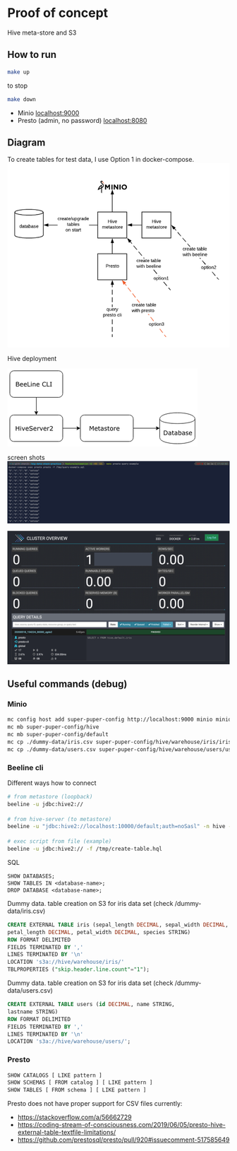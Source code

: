 # Proof of concept 
Hive meta-store and S3

## How to run 
```bash
make up
```

to stop
```bash
make down
```

* Minio [localhost:9000](http://localhost:9000)
* Presto (admin, no password) [localhost:8080](http://localhost:8080)
## Diagram
To create tables for test data, I use Option 1 in docker-compose.
![img](./doc/diagram.png)
  
Hive deployment  

![img](./doc/hive-metastore.png)


screen shots
![img](./doc/presto-query.png)

![img](./doc/presto-ui.png)

## Useful commands (debug)
### Minio
```bash
mc config host add super-puper-config http://localhost:9000 minio minio123
mc mb super-puper-config/hive
mc mb super-puper-config/default
mc cp ./dummy-data/iris.csv super-puper-config/hive/warehouse/iris/iris.csv
mc cp ./dummy-data/users.csv super-puper-config/hive/warehouse/users/users.csv
```

### Beeline cli
Different ways how to connect
```bash
# from metastore (loopback) 
beeline -u jdbc:hive2://
    
# from hive-server (to metastore)
beeline -u "jdbc:hive2://localhost:10000/default;auth=noSasl" -n hive -p hive  

# exec script from file (example)
beeline -u jdbc:hive2:// -f /tmp/create-table.hql
```
SQL
```
SHOW DATABASES;
SHOW TABLES IN <database-name>;
DROP DATABASE <database-name>;
```
Dummy data. table creation on S3 for iris data set (check /dummy-data/iris.csv)
```sql
CREATE EXTERNAL TABLE iris (sepal_length DECIMAL, sepal_width DECIMAL, 
petal_length DECIMAL, petal_width DECIMAL, species STRING) 
ROW FORMAT DELIMITED 
FIELDS TERMINATED BY ','
LINES TERMINATED BY '\n'
LOCATION 's3a://hive/warehouse/iris/'
TBLPROPERTIES ("skip.header.line.count"="1");
```

Dummy data. table creation on S3 for iris data set (check /dummy-data/users.csv)
```sql
CREATE EXTERNAL TABLE users (id DECIMAL, name STRING, 
lastname STRING) 
ROW FORMAT DELIMITED 
FIELDS TERMINATED BY ','
LINES TERMINATED BY '\n'
LOCATION 's3a://hive/warehouse/users/';
```

### Presto 
```bash
SHOW CATALOGS [ LIKE pattern ]
SHOW SCHEMAS [ FROM catalog ] [ LIKE pattern ]
SHOW TABLES [ FROM schema ] [ LIKE pattern ]
```

Presto does not have proper support for CSV files currently:
* https://stackoverflow.com/a/56662729 
* https://coding-stream-of-consciousness.com/2019/06/05/presto-hive-external-table-textfile-limitations/ 
* https://github.com/prestosql/presto/pull/920#issuecomment-517585649 
